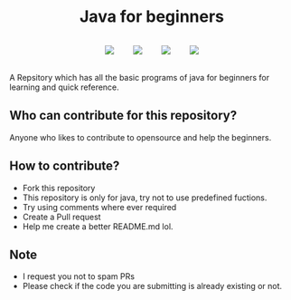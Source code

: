 <h1 align="center">Java for beginners</h1>

<p align="center">

<img style="padding:15px;" src="https://img.shields.io/github/hacktoberfest/2020/ruthvik306/Java-for-beginners?suggestion_label=Hacktoberfest&style=flat-square">
<img style="padding:15px;" src="https://img.shields.io/github/contributors/ruthvik306/Java-for-beginners?style=flat-square">
<img style="padding:15px;" src="https://img.shields.io/github/forks/ruthvik306/Java-for-beginners?label=Forks&style=flat-square">
<img style="padding:15px;" src="https://img.shields.io/github/stars/ruthvik306/Java-for-beginners?style=flat-square">


A Repsitory which has all the basic programs of java for beginners for learning and quick reference.

</p>

## Who can contribute for this repository?

Anyone who likes to contribute to opensource and help the beginners.

## How to contribute?

- Fork this repository
- This repository is only for java, try not to use predefined fuctions.
- Try using comments where ever required
- Create a Pull request
- Help me create a better README.md lol.

## Note

- I request you not to spam PRs 
- Please check if the code you are submitting is already existing or not.
